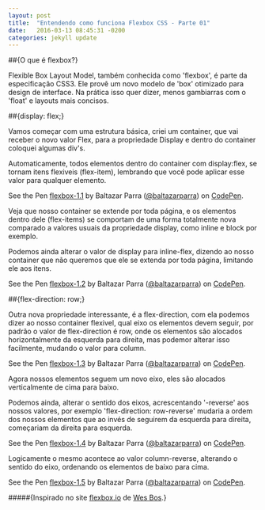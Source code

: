 ```yaml
---
layout: post
title:  "Entendendo como funciona Flexbox CSS - Parte 01"
date:   2016-03-13 08:45:31 -0200
categories: jekyll update
---
```


##\{O que é flexbox?\}

Flexible Box Layout Model, também conhecida como 'flexbox', é parte da especificação CSS3. Ele provê um novo modelo de 'box' otimizado para design de interface. Na prática isso quer dizer, menos gambiarras com o 'float' e layouts mais concisos.

##\{display: flex;\}

Vamos começar com uma estrutura básica, criei um container, que vai receber o novo valor Flex, para a propriedade Display e dentro do container coloquei algumas div's.

Automaticamente, todos elementos dentro do container com display:flex, se tornam itens flexiveis (flex-item), lembrando que você pode aplicar esse valor para qualquer elemento.

<p data-height="268" data-theme-id="0" data-slug-hash="jqMmOq" data-default-tab="result" data-user="baltazarparra" class="codepen">See the Pen <a href="http://codepen.io/baltazarparra/pen/jqMmOq/">flexbox-1.1</a> by Baltazar Parra (<a href="http://codepen.io/baltazarparra">@baltazarparra</a>) on <a href="http://codepen.io">CodePen</a>.</p>
<script async src="//assets.codepen.io/assets/embed/ei.js"></script>

Veja que nosso container se extende por toda página, e os elementos dentro dele (flex-items) se comportam de uma forma totalmente nova comparado a valores usuais da propriedade display, como inline e block por exemplo.

Podemos ainda alterar o valor de display para inline-flex, dizendo ao nosso container que não queremos que ele se extenda por toda página, limitando ele aos itens.

<p data-height="268" data-theme-id="22766" data-slug-hash="KzgmNN" data-default-tab="result" data-user="baltazarparra" class="codepen">See the Pen <a href="http://codepen.io/baltazarparra/pen/KzgmNN/">flexbox-1.2</a> by Baltazar Parra (<a href="http://codepen.io/baltazarparra">@baltazarparra</a>) on <a href="http://codepen.io">CodePen</a>.</p>
<script async src="//assets.codepen.io/assets/embed/ei.js"></script>

##\{flex-direction: row;\}

Outra nova propriedade interessante, é a flex-direction, com ela podemos dizer ao nosso container flexivel, qual eixo os elementos devem seguir, por padrão o valor de flex-direction é row, onde os elementos são alocados horizontalmente da esquerda para direita, mas podemor alterar isso facilmente, mudando o valor para column.

<p data-height="268" data-theme-id="22766" data-slug-hash="pyEPpw" data-default-tab="result" data-user="baltazarparra" class="codepen">See the Pen <a href="http://codepen.io/baltazarparra/pen/pyEPpw/">flexbox-1.3</a> by Baltazar Parra (<a href="http://codepen.io/baltazarparra">@baltazarparra</a>) on <a href="http://codepen.io">CodePen</a>.</p>
<script async src="//assets.codepen.io/assets/embed/ei.js"></script>

Agora nossos elementos seguem um novo eixo, eles são alocados verticalmente de cima para baixo.

Podemos ainda, alterar o sentido dos eixos, acrescentando '-reverse' aos nossos valores, por exemplo 'flex-direction: row-reverse' mudaria a ordem dos nossos elementos que ao invés de seguirem da esquerda para direita, começariam da direita para esquerda.

<p data-height="268" data-theme-id="22766" data-slug-hash="ZWpKxv" data-default-tab="result" data-user="baltazarparra" class="codepen">See the Pen <a href="http://codepen.io/baltazarparra/pen/ZWpKxv/">flexbox-1.4</a> by Baltazar Parra (<a href="http://codepen.io/baltazarparra">@baltazarparra</a>) on <a href="http://codepen.io">CodePen</a>.</p>
<script async src="//assets.codepen.io/assets/embed/ei.js"></script>

Logicamente o mesmo acontece ao valor column-reverse, alterando o sentido do eixo, ordenando os elementos de baixo para cima.

<p data-height="268" data-theme-id="22766" data-slug-hash="RaGVyb" data-default-tab="result" data-user="baltazarparra" class="codepen">See the Pen <a href="http://codepen.io/baltazarparra/pen/RaGVyb/">flexbox-1.5</a> by Baltazar Parra (<a href="http://codepen.io/baltazarparra">@baltazarparra</a>) on <a href="http://codepen.io">CodePen</a>.</p>
<script async src="//assets.codepen.io/assets/embed/ei.js"></script>

#####\{Inspirado no site [flexbox.io](http://flexbox.io) de [Wes Bos](http://wesbos.com/).\}
